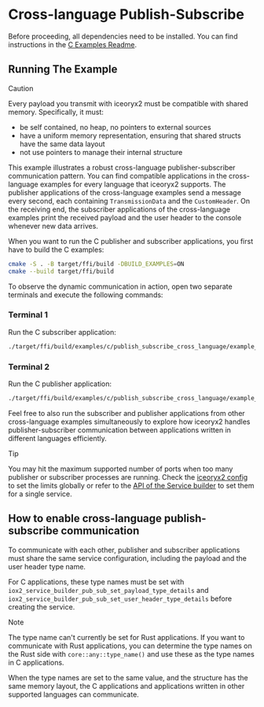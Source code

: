 # Cross-language Publish-Subscribe

Before proceeding, all dependencies need to be installed. You can find
instructions in the [C Examples Readme](../README.md).

## Running The Example

> [!CAUTION]
> Every payload you transmit with iceoryx2 must be compatible with shared
> memory. Specifically, it must:
>
> * be self contained, no heap, no pointers to external sources
> * have a uniform memory representation, ensuring that shared structs have the
>     same data layout
> * not use pointers to manage their internal structure

This example illustrates a robust cross-language publisher-subscriber
communication pattern. You can find compatible applications in the
cross-language examples for every language that iceoryx2 supports. The publisher
applications of the cross-language examples send a message every second, each
containing `TransmissionData` and the `CustomHeader`. On the receiving end, the
subscriber applications of the cross-language examples print the received
payload and the user header to the console whenever new data arrives.

When you want to run the C publisher and subscriber applications, you first have
to build the C examples:

```sh
cmake -S . -B target/ffi/build -DBUILD_EXAMPLES=ON
cmake --build target/ffi/build
```

To observe the dynamic communication in action, open two separate terminals and
execute the following commands:

### Terminal 1

Run the C subscriber application:

```sh
./target/ffi/build/examples/c/publish_subscribe_cross_language/example_c_cross_language_subscriber
```

### Terminal 2

Run the C publisher application:

```sh
./target/ffi/build/examples/c/publish_subscribe_cross_language/example_c_cross_language_publisher
```

Feel free to also run the subscriber and publisher applications from other
cross-language examples simultaneously to explore how iceoryx2 handles
publisher-subscriber communication between applications written in different
languages efficiently.

> [!TIP]
> You may hit the maximum supported number of ports when too many publisher or
> subscriber processes are running. Check the [iceoryx2 config](../../../config)
> to set the limits globally or refer to the
> [API of the Service builder](https://docs.rs/iceoryx2/latest/iceoryx2/service/index.html)
> to set them for a single service.

## How to enable cross-language publish-subscribe communication

To communicate with each other, publisher and subscriber applications must share
the same service configuration, including the payload and the user header type
name.

For C applications, these type names must be set with
`iox2_service_builder_pub_sub_set_payload_type_details` and
`iox2_service_builder_pub_sub_set_user_header_type_details` before creating the
service.

> [!NOTE]
> The type name can't currently be set for Rust applications. If you want to
> communicate with Rust applications, you can determine the type names on the
> Rust side with `core::any::type_name()` and use these as the type names in C
> applications.

When the type names are set to the same value, and the structure has the same
memory layout, the C applications and applications written in other supported
languages can communicate.
